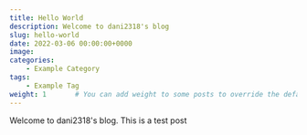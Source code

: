 ```yaml
---
title: Hello World
description: Welcome to dani2318's blog
slug: hello-world
date: 2022-03-06 00:00:00+0000
image: 
categories:
    - Example Category
tags:
    - Example Tag
weight: 1       # You can add weight to some posts to override the default sorting (date descending)
---
```


Welcome to dani2318's blog. This is a test post



